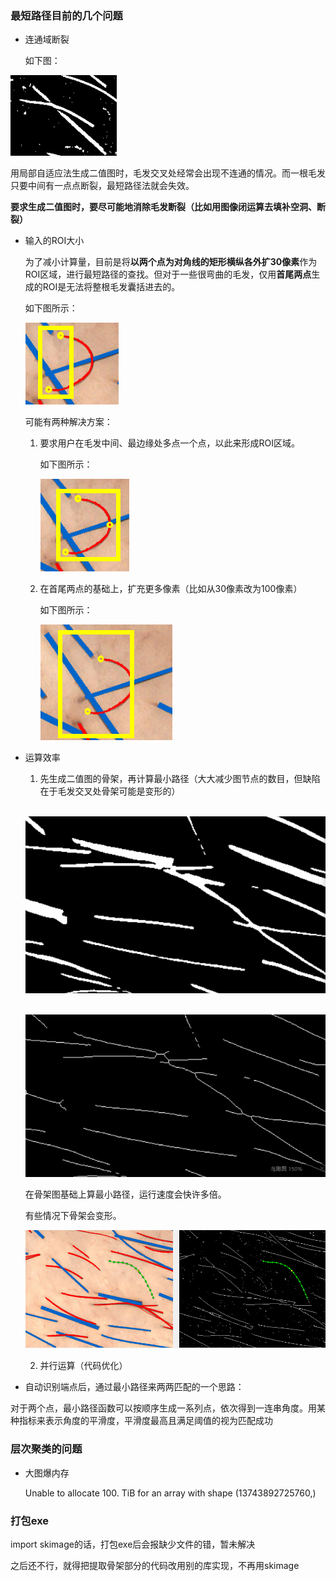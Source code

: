 

### 最短路径目前的几个问题

- 连通域断裂

  如下图：

![image-20210227191534433](未命名.assets/image-20210227191534433.png)

​	用局部自适应法生成二值图时，毛发交叉处经常会出现不连通的情况。而一根毛发只要中间有一点点断裂，最短路径法就会失效。

​	**要求生成二值图时，要尽可能地消除毛发断裂（比如用图像闭运算去填补空洞、断裂）**

- 输入的ROI大小

  为了减小计算量，目前是将**以两个点为对角线的矩形横纵各外扩30像素**作为ROI区域，进行最短路径的查找。但对于一些很弯曲的毛发，仅用**首尾两点**生成的ROI是无法将整根毛发囊括进去的。

  如下图所示：

  ![image-20210227192828396](未命名.assets/image-20210227192828396.png)

  

  可能有两种解决方案：

  1. 要求用户在毛发中间、最边缘处多点一个点，以此来形成ROI区域。

     如下图所示：

     ![image-20210227192743726](未命名.assets/image-20210227192743726.png)

  2. 在首尾两点的基础上，扩充更多像素（比如从30像素改为100像素）

     如下图所示：

     ![image-20210227193014982](未命名.assets/image-20210227193014982.png)

- 运算效率

  1. 先生成二值图的骨架，再计算最小路径（大大减少图节点的数目，但缺陷在于毛发交叉处骨架可能是变形的）

  

  ​	![image-20210227194647149](未命名.assets/image-20210227194647149.png)

  ​	![image-20210227194557523](未命名.assets/image-20210227194557523.png)

  

  在骨架图基础上算最小路径，运行速度会快许多倍。

  有些情况下骨架会变形。

  ![image-20210227195053511](未命名.assets/image-20210227195053511.png)

  

  2. 并行运算（代码优化）



















- 自动识别端点后，通过最小路径来两两匹配的一个思路：

​	对于两个点，最小路径函数可以按顺序生成一系列点，依次得到一连串角度。用某种指标来表示角度的平滑度，平滑度最高且满足阈值的视为匹配成功



### 层次聚类的问题

- 大图爆内存

  Unable to allocate 100. TiB for an array with shape (13743892725760,)





### 打包exe

import skimage的话，打包exe后会报缺少文件的错，暂未解决

之后还不行，就得把提取骨架部分的代码改用别的库实现，不再用skimage